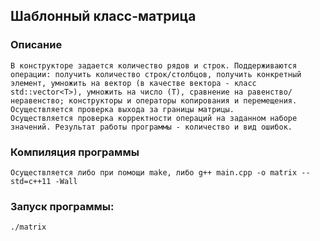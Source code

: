 ## Шаблонный класс-матрица

### Описание
    В конструкторе задается количество рядов и строк. Поддерживаются операции: получить количество строк/столбцов, получить конкретный элемент, умножить на вектор (в качестве вектора - класс std::vector<T>), умножить на число (T), сравнение на равенство/неравенство; конструкторы и операторы копирования и перемещения. Осуществляется проверка выхода за границы матрицы.
    Осуществляется проверка корректности операций на заданном наборе значений. Результат работы программы - количество и вид ошибок.

### Компиляция программы 
    Осуществляется либо при помощи make, либо g++ main.cpp -o matrix --std=c++11 -Wall

### Запуск программы: 
    ./matrix
